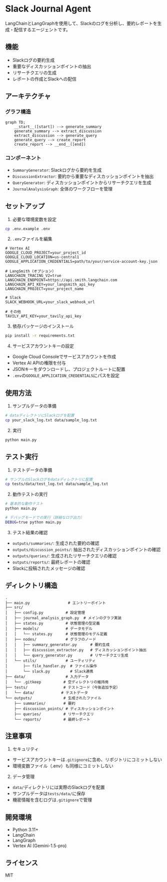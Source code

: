 # Slack Journal Agent

LangChainとLangGraphを使用して、Slackのログを分析し、要約レポートを生成・配信するエージェントです。

## 機能

- Slackログの要約生成
- 重要なディスカッションポイントの抽出
- リサーチクエリの生成
- レポートの作成とSlackへの配信

## アーキテクチャ

### グラフ構造

```mermaid
graph TD;
    __start__([start]) --> generate_summary
    generate_summary --> extract_discussion
    extract_discussion --> generate_query
    generate_query --> create_report
    create_report --> __end__([end])
```

### コンポーネント

- `SummaryGenerator`: Slackログから要約を生成
- `DiscussionExtractor`: 要約から重要なディスカッションポイントを抽出
- `QueryGenerator`: ディスカッションポイントからリサーチクエリを生成
- `JournalAnalysisGraph`: 全体のワークフローを管理

## セットアップ

1. 必要な環境変数を設定
```bash
cp .env.example .env
```

2. `.env`ファイルを編集
```
# Vertex AI
GOOGLE_CLOUD_PROJECT=your_project_id
GOOGLE_CLOUD_LOCATION=us-central1
GOOGLE_APPLICATION_CREDENTIALS=path/to/your/service-account-key.json

# LangSmith（オプション）
LANGCHAIN_TRACING_V2=true
LANGCHAIN_ENDPOINT=https://api.smith.langchain.com
LANGCHAIN_API_KEY=your_langsmith_api_key
LANGCHAIN_PROJECT=your_project_name

# Slack
SLACK_WEBHOOK_URL=your_slack_webhook_url

# その他
TAVILY_API_KEY=your_tavily_api_key
```

3. 依存パッケージのインストール
```bash
pip install -r requirements.txt
```

4. サービスアカウントキーの設定
- Google Cloud Consoleでサービスアカウントを作成
- Vertex AI APIの権限を付与
- JSONキーをダウンロードし、プロジェクトルートに配置
- `.env`の`GOOGLE_APPLICATION_CREDENTIALS`にパスを設定

## 使用方法

1. サンプルデータの準備
```bash
# dataディレクトリにSlackログを配置
cp your_slack_log.txt data/sample_log.txt
```

2. 実行
```bash
python main.py
```

## テスト実行

1. テストデータの準備
```bash
# サンプルのSlackログをdataディレクトリに配置
cp tests/data/test_log.txt data/sample_log.txt
```

2. 動作テストの実行
```bash
# 基本的な動作テスト
python main.py

# デバッグモードでの実行（詳細なログ出力）
DEBUG=true python main.py
```

3. テスト結果の確認
- `outputs/summaries/`: 生成された要約の確認
- `outputs/discussion_points/`: 抽出されたディスカッションポイントの確認
- `outputs/queries/`: 生成されたリサーチクエリの確認
- `outputs/reports/`: 最終レポートの確認
- Slackに投稿されたメッセージの確認

## ディレクトリ構造

```
.
├── main.py                 # エントリーポイント
├── src/
│   ├── config.py          # 設定管理
│   ├── journal_analysis_graph.py  # メインのグラフ実装
│   ├── states.py          # 状態管理の型定義
│   ├── models/            # データモデル
│   │   └── states.py      # 状態管理のモデル定義
│   ├── nodes/             # グラフのノード
│   │   ├── summary_generator.py      # 要約生成
│   │   ├── discussion_extractor.py   # ディスカッションポイント抽出
│   │   └── query_generator.py        # リサーチクエリ生成
│   └── utils/             # ユーティリティ
│       ├── file_handler.py  # ファイル操作
│       └── slack.py         # Slack連携
├── data/                  # 入力データ
│   └── .gitkeep          # 空ディレクトリの維持用
├── tests/                # テストコード（今後追加予定）
│   └── data/            # テストデータ
└── outputs/              # 生成されたファイル
    ├── summaries/        # 要約
    ├── discussion_points/ # ディスカッションポイント
    ├── queries/          # リサーチクエリ
    └── reports/          # 最終レポート
```

## 注意事項

1. セキュリティ
- サービスアカウントキーは`.gitignore`に含め、リポジトリにコミットしない
- 環境変数ファイル（.env）も同様にコミットしない

2. データ管理
- `data/`ディレクトリには実際のSlackログを配置
- サンプルデータは`tests/data/`に保存
- 機密情報を含むログは`.gitignore`で管理

## 開発環境

- Python 3.11+
- LangChain
- LangGraph
- Vertex AI (Gemini-1.5-pro)

## ライセンス

MIT
